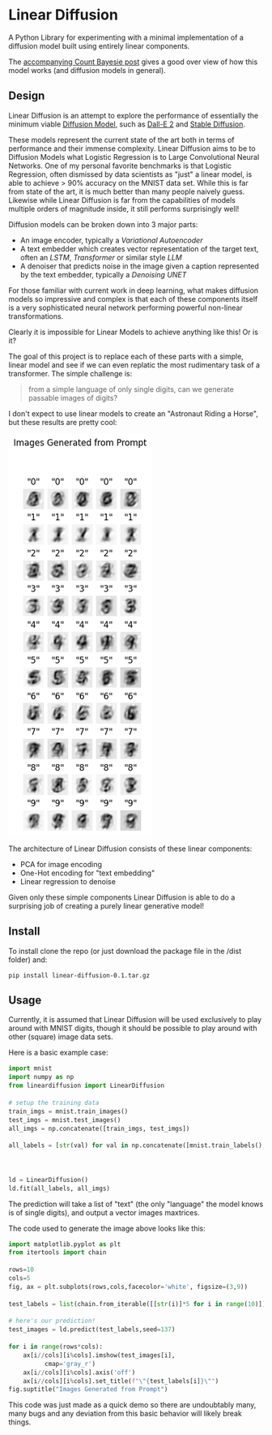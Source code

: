 # Linear Diffusion

A Python Library for experimenting with a minimal implementation of a diffusion model built using entirely linear components.

The [accompanying Count Bayesie post](https://www.countbayesie.com/blog/2023/4/21/linear-diffusion) gives a good over view of how this model works (and diffusion models in general).

## Design

Linear Diffusion is an attempt to explore the performance of essentially the minimum viable [Diffusion Model](https://lilianweng.github.io/posts/2021-07-11-diffusion-models/), such as [Dall-E 2](https://openai.com/product/dall-e-2) and [Stable Diffusion](https://stability.ai/blog/stable-diffusion-v2-release).

These models represent the current state of the art both in terms of performance and their immense complexity. 
Linear Diffusion aims to be to Diffusion Models what Logistic Regression is to Large Convolutional Neural 
Networks. One of my personal favorite benchmarks is that Logistic Regression, often dismissed by 
data scientists as "just" a linear model, is able to achieve > 90% accuracy on the MNIST data set. 
While this is far from state of the art, it is much better than many people naively guess. Likewise while Linear
Diffusion is far from the capabilities of models multiple orders of magnitude inside, it still performs surprisingly well!

Diffusion models can be broken down into 3 major parts:

- An image encoder, typically a *Variational Autoencoder*
- A text embedder which creates vector representation of the target text, often an *LSTM*, *Transformer* or similar style *LLM*
- A denoiser that predicts noise in the image given a caption represented by the text embedder, typically a *Denoising UNET*

For those familiar with current work in deep learning, what makes diffusion models so impressive and complex is that each 
of these components itself is a very sophisticated neural network performing powerful non-linear transformations.

Clearly it is impossible for Linear Models to achieve anything like this! Or is it?

The goal of this project is to replace each of these parts with a simple, linear model and see if we can even replatic
the most rudimentary task of a transformer. The simple challenge is:

> from a simple language of only single digits, can we generate passable images of digits?

I don't expect to use linear models to create an "Astronaut Riding a Horse", but these results are pretty cool:

!["linear diffusion results"](./linear_diffusion_results.png)

The architecture of Linear Diffusion consists of these linear components:

- PCA for image encoding
- One-Hot encoding for "text embedding"
- Linear regression to denoise

Given only these simple components Linear Diffusion is able to do a surprising job of creating a purely linear generative model!

## Install

To install clone the repo (or just download the package file in the /dist folder) and:

```commandline
pip install linear-diffusion-0.1.tar.gz
```

## Usage

Currently, it is assumed that Linear Diffusion will be used exclusively to play around with MNIST digits,
though it should be possible to play around with other (square) image data sets.

Here is a basic example case:

```python
import mnist
import numpy as np
from lineardiffusion import LinearDiffusion

# setup the training data
train_imgs = mnist.train_images()
test_imgs = mnist.test_images()
all_imgs = np.concatenate([train_imgs, test_imgs])

all_labels = [str(val) for val in np.concatenate([mnist.train_labels(), mnist.test_labels()])]



ld = LinearDiffusion()
ld.fit(all_labels, all_imgs)
```


The prediction will take a list of "text" (the only "language" the model knows is of single digits), and output a vector
images maxtrices.

The code used to generate the image above looks like this:

```python
import matplotlib.pyplot as plt
from itertools import chain

rows=10
cols=5
fig, ax = plt.subplots(rows,cols,facecolor='white', figsize=(3,9))

test_labels = list(chain.from_iterable([[str(i)]*5 for i in range(10)]))

# here's our prediction!
test_images = ld.predict(test_labels,seed=137)

for i in range(rows*cols):
    ax[i//cols][i%cols].imshow(test_images[i],
          cmap='gray_r')
    ax[i//cols][i%cols].axis('off')
    ax[i//cols][i%cols].set_title(f"\"{test_labels[i]}\"")
fig.suptitle("Images Generated from Prompt")
```

This code was just made as a quick demo so there are undoubtably many, many bugs and any deviation from this basic 
behavior will likely break things.
